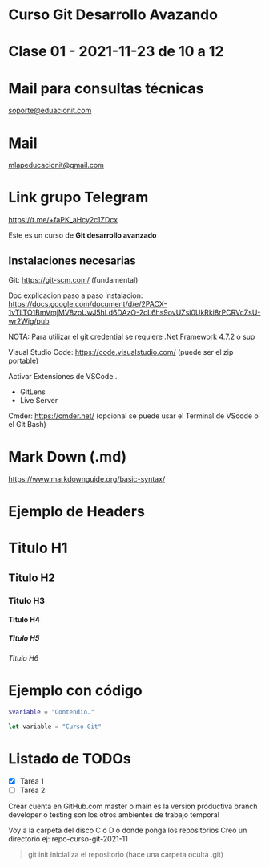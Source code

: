 # Curso Git Desarrollo Avazando
# Clase 01 - 2021-11-23 de 10 a 12

# Mail para consultas técnicas
soporte@eduacionit.com

# Mail
mlapeducacionit@gmail.com
# Link grupo Telegram

https://t.me/+faPK_aHcy2c1ZDcx

Este es un curso de **Git desarrollo avanzado**

## Instalaciones necesarias

Git: https://git-scm.com/ (fundamental)

Doc explicacion paso a paso instalacion: https://docs.google.com/document/d/e/2PACX-1vTLTO1BmVmjMV8zoUwJ5hLd6DAzO-2cL6hs9ovUZsi0UkRki8rPCRVcZsU-wr2Wig/pub

NOTA: Para utilizar el git credential se requiere .Net Framework 4.7.2 o sup

Visual Studio Code: https://code.visualstudio.com/ (puede ser el zip portable)

Activar Extensiones de VSCode..
* GitLens 
* Live Server

Cmder: https://cmder.net/ (opcional se puede usar el Terminal de VScode o el Git Bash)

# Mark Down (.md)

https://www.markdownguide.org/basic-syntax/

# Ejemplo de Headers

# Titulo H1
## Titulo H2
### Titulo H3
#### Titulo H4
##### Titulo H5
###### Titulo H6

# Ejemplo con código

```php
$variable = "Contendio."
```
```js
let variable = "Curso Git"
```

# Listado de TODOs

- [x] Tarea 1 
- [ ] Tarea 2 

Crear cuenta en GitHub.com
master o main es la version productiva
branch developer o testing son los otros ambientes de trabajo temporal

Voy a la carpeta del disco C o D o donde ponga los repositorios
Creo un directorio ej: repo-curso-git-2021-11
> git init
inicializa el repositorio (hace una carpeta oculta .git)
